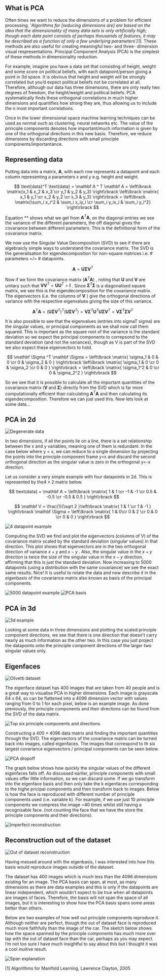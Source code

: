 ## What is PCA

Often times we want to reduce the dimensions of a problem for efficient processing. ‘*Algorithms for [reducing dimensions are] are based on the idea that the dimensionality of many data sets is only artificially high; though each data point consists of perhaps thousands of features, it may be described as a function of only a few underlying parameters’[1].* These methods are also useful for creating meaningful  two- and three- dimension visual respresentations. Principal Component Analysis (PCA) is the simplest of these methods in dimensionality reduction.

For example, imagine you have a data set that consisting of height, weight and some score on political beliefs, with each datapoint/person giving a point in 3d space. It is obvious that height and weight will be strongly correlated but you’d expect political beliefs not be correlated at all. Therefore, although our data has three dimensions, there are only really two degrees of freedom, the height/weight and political beliefs. PCA systematically finds these orthogonal correlations in much higher dimensions and quantifies how strong they are, thus allowing us to include the n most important correlations. 

Once in the lower dimensional space machine learning techniques can be used as normal such as clustering, neural networks etc. The value of the principle components denotes how important/much information is given by one of the orthogonal directions in this new basis. Therefore, we reduce dimensions by discarding directions with small principle components/importantance.

## Representing data

Putting data into a matrix, $\mathbf A$, with each row represents a datapoint and each column representing a parameters $x$ and $y$ e.g. height and weight. 

$$
\text{data}^T \text{data} = \mathbf A ^ T \mathbf A  = \left\lbrack \matrix{x_1 & x_2 & x_3 \cr y_1 & y_2 & y_3} \right\rbrack \left\lbrack \matrix{ x_1 & y_1 \cr x_2 & y_2 \cr x_3 & y_3} \right\rbrack = \left\lbrack \matrix{\sum_i x_i^2 & \sum_i x_iy_i \cr \sum_i y_ix_i & \sum_i y_i^2} \right\rbrack
$$

 

Equation ** shows what we get from $\mathbf A ^T \mathbf A$, on the diagonal entries we see the variance of the different parameters, the off diagonal gives the covariance between different parameters. This is the definitional form of the covariance matrix.

We now use the Singular Value Decomposition (SVD) to see if there are algebraicly simple ways to understand the covariance matrix. The SVD is the generalisation for eigendecomposition for non-square matrices i.e. # parameters =/= # datapoints. 

$$
\mathbf A = \mathbf U \mathbf \Sigma \mathbf V ^T
$$

Now if we form the covariance matrix $(\mathbf A ^T \mathbf A )$ , noting that $\mathbf U$  and $\mathbf V$ are unitary such that $\mathbf V \mathbf V^T = \mathbf U \mathbf U^T = \mathbf I$  . Since $\mathbf \Sigma ^ T \mathbf \Sigma$  is a diagonalised square matrix, we see this is the eigendecomposition for the covariance matrix. The eigenvectors (i.e. the columns of $\mathbf V$ ) give the orthogonal directions of variance with the respective eigenvalues giving the size of this variance. 

$$
\mathbf A ^ T \mathbf A = (\mathbf U \mathbf \Sigma \mathbf V ^T)^T(\mathbf U \mathbf \Sigma \mathbf V ^T) = \mathbf V \mathbf \Sigma ^T \mathbf U^T \mathbf U \mathbf \Sigma \mathbf V ^T = \mathbf V \mathbf \Sigma ^T \mathbf \Sigma \mathbf V ^T
$$

It is also possible to see that the eigenvalues (entries into sigmaT sigma) are the singular values, or principal components as we shall now call them squared. This is important as the square root of the variance is the standard deviation so we expect the principal components to correpsond to the standard deviation (and not the variances), though as V is part of the SVD we also expect these eigenvectors to hold. 

$$
\mathbf \Sigma ^T \mathbf \Sigma   = \left\lbrack \matrix{ \sigma_1  & 0 & 0 \cr 0 & \sigma_2 & 0 } \right\rbrack \left\lbrack \matrix{ \sigma_1 & 0 \cr 0 & \sigma_2 \cr 0 & 0 } \right\rbrack = \left\lbrack \matrix{ \sigma_1^2 & 0 \cr 0 & \sigma_2^2 } \right\rbrack
$$

So we see that it is possible to calculate all the important quantities of the covariance matrix ($\mathbf V \;\text{and} \; \mathbf \Sigma$) directly from the SVD which is far more computationally efficient than calculating $\mathbf A ^ T \mathbf A$  and then calculating its eigendecomposition. Therefore we can just used this. Now lets look at some data… 

## PCA in 2d

![Degenerate data](./figures/degenerate.png)

In two dimensions, if all the points lie on a line, there is a set relationship between the x and y variables, meaning one of them is redundant. In the case below where y = x, we can reduce to a single dimension by projecting the points into the principle component frame y=x and discard the second orthogonal direction as the singular value is zero in the orthogonal y=-x direction.

Let us consider a very simple example with four datapoints in 2d. This is represented by the$4 \times 2$  matrix below.

$$
\text{data} = \mathbf A = \left\lbrack \matrix{ 1 & 1 \cr -1 & -1 \cr 0.5 & -0.5 \cr -0.5 & 0.5 } \right\rbrack
$$

$$
\mathbf V = \frac{1}{\sqrt 2 }\left\lbrack \matrix{ 1 & 1 \cr 1 & -1  } \right\rbrack \mathbf \Sigma  = \left\lbrack \matrix{ 1 &  0\cr 0 & 2 \cr 0 & 0 \cr 0 & 0  } \right\rbrack
$$

![4 datapoint example](./figures/4_datapoints.png)

Computing the SVD we find and plot the eigenvectors (columns of V) of the covariance matrix scaled by the standard deviation (singular values) in that direction. This plot shows that eigenvectors are in the two orthogonal direction of variance $x + y \; \text{and} \; x - y$ . Also, the singular value in the $x + y$  direction is twice the size of the singular value in the $x - y$  direction, affirming that this is just the standard deviation. Now increasing to 5000 datapoints (using a distribution with the same covariance) we see the exact same results. Nice! It is useful to rotate the data and now describe it in the eigenbasis of the covariance matrix also known as basis of the principal components. 

![5000 datapoint example](./figures/5000_datapoints.png)
![PCA basis](./figures/pca_basis.png)

## PCA in 3d

![3d example](./figures/3d.png)

Looking at some data in three dimensions and plotting the scaled principle component directions, we see that there is one direction that doesn't carry nearly as much information as the other two. In this case you just project the datapoints onto the principle component directions of the larger two singular values only.

 

## Eigenfaces

![Olivetti dataset](./figures/olivetti_dataset.png)

The eigenface dataset has 400 images that are taken from 40 people and is a great way to visualise PCA in higher dimensions. Each image is grayscale 64 x 64, so can be flattened into a 4096 dimension vector with values ranging from 0 to 1 for each pixel, below is an example image. As done previously, the principle components and their directions can be found from the SVD of the data matrix.


![Top six principle components and directions](./figures/principle_components.png)

Constructing a $400 \times 4096$  data matrix and finding the important quantities through the SVD. The eigenvectors of the covariance matrix can be turned back into images, called eigenfaces. The images that correspond to th six largest covariance eigenvectors / principal components can be seen below. 

![PCA dropoff](./figures/pca_dropoff.png)

The graph below shows how quickly the singular values of the different eigenfaces falls off. As discussed earlier, principle components with small values offer little information, so we can discard some. If we go transform into the eigenface basis and then only take the k eigenfaces corresponding to the highe pricipal components and then transform back to images. Below is how the face is reproduced with different number of principle components used (i.e. variable k). For example, if we use just 10 principle components we compress the image ~40 times whilst still having a recognisable face. (not counting the face that we have the store the principle components and their directions).

![Imperfect reconstruction](./figures/imperfect_reconstruction.png)

## Reconstruction out of the dataset

![Out of dataset reconstruction](./figures/ood_reconstruction.png)

Having messed around with the eigenbasis, I was interested into how this basis would reproduce images outside of the dataset.

The dataset has 400 images which is much less than the 4096 dimensions existing for an image. The PCA basis can span, at most, as many dimensions as there are data examples and this is only if the datapoints are linear independent, which wouldn’t expect to be true when all datapoints are images of faces. Therefore, the basis will not span the space of all images, but it is interesting to show how the PCA basis spans some areas better than others.

Below are two examples of how well out principle components reproduce it. Although neither are perfect, though the out of dataset face is reproduced much more faithfully than the image of the car. The sketch below shows how the space spanned by the principle components has much more over lap with the out of dataset face than the car, perhaps as you may expect. I’m not too sure I have much insightful to say about this but I thought it was a cool inuitive result.

![Span explanation](./figures/span_explanation.jpg)

[1] Algorithms for Manifold Learning, Lawrence Clayton, 2005



